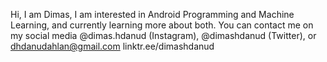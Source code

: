 Hi, I am Dimas,
I am interested in Android Programming and Machine Learning, and currently learning more about both.
You can contact me on my social media
@dimas.hdanud (Instagram), @dimashdanud (Twitter), or dhdanudahlan@gmail.com
linktr.ee/dimashdanud

<!---
dimashdanud/dimashdanud is a ✨ special ✨ repository because its `README.md` (this file) appears on your GitHub profile.
You can click the Preview link to take a look at your changes.
--->
